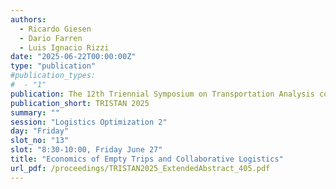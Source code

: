 ```yaml
---
authors:
  - Ricardo Giesen
  - Dario Farren
  - Luis Ignacio Rizzi
date: "2025-06-22T00:00:00Z"
type: "publication"
#publication_types:
#  - "1"
publication: The 12th Triennial Symposium on Transportation Analysis conference
publication_short: TRISTAN 2025
summary: ""
session: "Logistics Optimization 2"
day: "Friday"
slot_no: "13"
slot: "8:30-10:00, Friday June 27"
title: "Economics of Empty Trips and Collaborative Logistics"
url_pdf: /proceedings/TRISTAN2025_ExtendedAbstract_405.pdf
---
```

